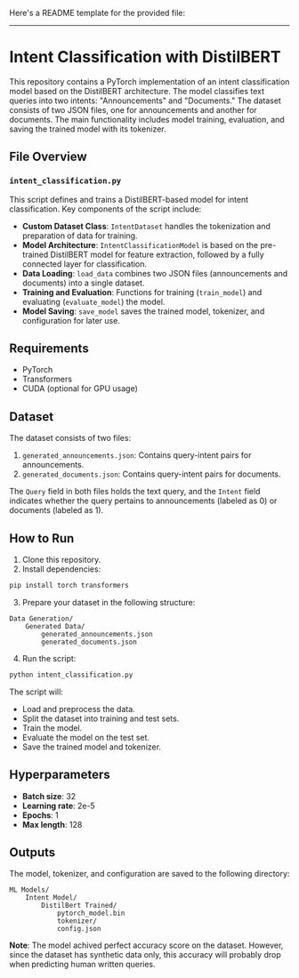 Here's a README template for the provided file:

---

# Intent Classification with DistilBERT

This repository contains a PyTorch implementation of an intent classification model based on the DistilBERT architecture. The model classifies text queries into two intents: "Announcements" and "Documents." The dataset consists of two JSON files, one for announcements and another for documents. The main functionality includes model training, evaluation, and saving the trained model with its tokenizer.

## File Overview

### `intent_classification.py`

This script defines and trains a DistilBERT-based model for intent classification. Key components of the script include:

- **Custom Dataset Class**: `IntentDataset` handles the tokenization and preparation of data for training.
- **Model Architecture**: `IntentClassificationModel` is based on the pre-trained DistilBERT model for feature extraction, followed by a fully connected layer for classification.
- **Data Loading**: `load_data` combines two JSON files (announcements and documents) into a single dataset.
- **Training and Evaluation**: Functions for training (`train_model`) and evaluating (`evaluate_model`) the model.
- **Model Saving**: `save_model` saves the trained model, tokenizer, and configuration for later use.

## Requirements

- PyTorch
- Transformers
- CUDA (optional for GPU usage)

## Dataset

The dataset consists of two files:
1. `generated_announcements.json`: Contains query-intent pairs for announcements.
2. `generated_documents.json`: Contains query-intent pairs for documents.

The `Query` field in both files holds the text query, and the `Intent` field indicates whether the query pertains to announcements (labeled as 0) or documents (labeled as 1).

## How to Run

1. Clone this repository.
2. Install dependencies:

```bash
pip install torch transformers
```

3. Prepare your dataset in the following structure:

```text
Data Generation/
    Generated Data/
        generated_announcements.json
        generated_documents.json
```

4. Run the script:

```bash
python intent_classification.py
```

The script will:
- Load and preprocess the data.
- Split the dataset into training and test sets.
- Train the model.
- Evaluate the model on the test set.
- Save the trained model and tokenizer.

## Hyperparameters

- **Batch size**: 32
- **Learning rate**: 2e-5
- **Epochs**: 1
- **Max length**: 128

## Outputs

The model, tokenizer, and configuration are saved to the following directory:

```text
ML Models/
    Intent Model/
        DistilBert Trained/
            pytorch_model.bin
            tokenizer/
            config.json
```

**Note**: The model achived perfect accuracy score on the dataset. However, since the dataset has synthetic data only, this accuracy will probably drop when predicting human written queries.
